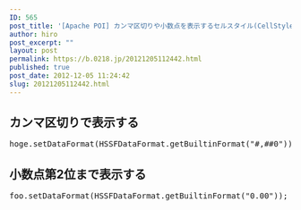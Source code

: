 ```yaml
---
ID: 565
post_title: '[Apache POI] カンマ区切りや小数点を表示するセルスタイル(CellStyle)'
author: hiro
post_excerpt: ""
layout: post
permalink: https://b.0218.jp/20121205112442.html
published: true
post_date: 2012-12-05 11:24:42
slug: 20121205112442.html
---
```

<h2>カンマ区切りで表示する</h2>
<pre class="prettyprint linenums">hoge.setDataFormat(HSSFDataFormat.getBuiltinFormat("#,##0"));</pre>

<h2>小数点第2位まで表示する</h2>
<pre class="prettyprint linenums">foo.setDataFormat(HSSFDataFormat.getBuiltinFormat("0.00"));</pre>